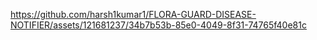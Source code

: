 

https://github.com/harsh1kumar1/FLORA-GUARD-DISEASE-NOTIFIER/assets/121681237/34b7b53b-85e0-4049-8f31-74765f40e81c

